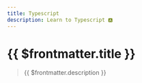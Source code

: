 ```yaml
---
title: Typescript
description: Learn to Typescript 🅰️
---
```


# {{ $frontmatter.title }}

> {{ $frontmatter.description }}
